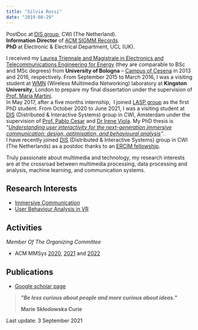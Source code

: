```yaml
---
title: "Silvia Rossi"
date: "2019-08-29"
---
```


<!-- ![](https://laspucl2016.wpcomstaging.com/wp-content/uploads/2019/09/fullsizeoutput_122a.jpeg?w=1024) -->

PostDoc at [DIS group](https://www.dis.cwi.nl), CWI (The Netherland).  
**Information Director** of [ACM SIGMM Records](https://records.sigmm.org).  
**PhD** at Electronic & Electrical Department, UCL (UK).


I received my [Laurea Triennale and Magistrale in Electronics and Telecommunications Engineering for Energy](https://corsi.unibo.it/2cycle/ElectronicsTelecommunicationsEngineeringEnergy) (they are comparable to BSc and MSc degrees) from **University of Bologna** – [Campus of Cesena](https://www.unibo.it/en/campus-cesena/studying-at-cesena/studying-at-cesena) in 2013 and 2016, respectively. From September 2015 to March 2016, I was a visiting student at [WMN](https://www.kingston.ac.uk/faculties/science-engineering-and-computing/research/research-centres/dirc/wireless-multimedia-and-networking/) (Wireless Multimedia Networking) laboratory at **Kingston University**, London to prepare my final dissertation under the supervision of [Prof. Maria Martini](https://www.kingston.ac.uk/staff/profile/professor-maria-martini-290/).  
In May 2017, after a five months internship,  I joined [LASP group](https://laspucl2016.wpcomstaging.com) as the first PhD student. From October 2020 to June 2021, I was a visiting student at [DIS](https://www.dis.cwi.nl) (Distributed & Interactive Systems) group in CWI, Amsterdam under the supervision of [Prof. Pablo Cesar](https://www.pablocesar.me) and [Dr Irene Viola](https://www.ireneviola.com). My PhD thesis is “[_Understanding user interactivity for the next-generation immersive communication: design, optimisation, and behavioural analysis_](https://discovery.ucl.ac.uk/id/eprint/10143615/)_”_.  
I have recently joined [DIS](https://www.dis.cwi.nl) (Distributed & Interactive Systems) group in CWI (The Netherlands) as a postdoc thanks to an [ERCIM fellowship](https://fellowship.ercim.eu).  
  
Truly passionate about multimedia and technology, my research interests are at the crossroad between multimedia processing, data processing and analysis, machine learning, and communication systems.


## **Research Interests**

- [Immersive Communication](https://laspucl2016.wpcomstaging.com/research-3/immersive-communications/)
- [User Behaviour Analysis in VR](https://laspucl2016.wpcomstaging.com/research-3/user-behaviour-analysis-in-vr-systems/)

## **Activities**

_Member Of The Organizing Committee_

- ACM MMSys [2020](https://2020.acmmmsys.org/), [2021](https://2021.acmmmsys.org/) and [2022](https://mmsys2022.ie)

## **Publications**

- [Google scholar page](https://scholar.google.com/citations?user=eez4fs4AAAAJ&hl=en)

> **_"Be less curious about people and more curious about ideas."_**
> 
> **Marie Skłodowska Curie**

Last update: 3 September 2021
